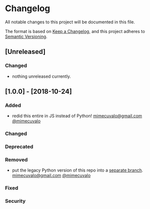 # Changelog

All notable changes to this project will be documented in this file.

The format is based on [Keep a Changelog](https://keepachangelog.com/en/1.0.0/),
and this project adheres to [Semantic Versioning](https://semver.org/spec/v2.0.0.html).

## [Unreleased]

### Changed

- nothing unreleased currently.

## [1.0.0] - [2018-10-24]

### Added

- redid this entire in JS instead of Python! <mimecuvalo@gmail.com> [@mimecuvalo](https://github.com/mimecuvalo)

### Changed

### Deprecated

### Removed

- put the legacy Python version of this repo into a [separate branch](https://github.com/mimecuvalo/helloworld/tree/legacy_tornado_python). <mimecuvalo@gmail.com> [@mimecuvalo](https://github.com/mimecuvalo)

### Fixed

### Security
